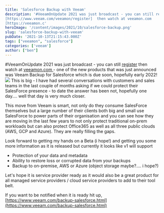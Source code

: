 ```yaml
---
title: 'Salesforce Backup with Veeam' 
description: '#VeeamOnUpdate 2021 was just broadcast - you can still register
[https://www.veeam.com/veeamon/register]  then watch at veeamon.com
[https://veeamon.c'
heroImage: '/content/images/2021/10/salesforce-backup.png'
slug: 'salesforce-backup-with-veeam'
pubDate: '2021-10-13T21:15:43.000Z'
tags: ["veeamon", "salesforce"] 
categories: ['veeam']
author: ["ben"]
---
```


#VeeamOnUpdate 2021 was just broadcast - you can still [register](https://www.veeam.com/veeamon/register) then watch at [veeamon.com ](https://veeamon.com/)- one of the new products that was just announced was Veeam Backup for Salesforce which is due soon, hopefully early 2022!
![](/content/images/2021/10/image-28.png)
This is big - I have had several conversations with customers and sales teams in the last couple of months asking if we could protect their SalesForce presence - to date the answer has been not, hopefully one day.... well that day is very much closer.

This move from Veeam is smart, not only do they consume SalesForce themselves but a large number of their clients both big and small use SalesForce to power parts of their organisation and you can see how they are moving in the last few years to not only protect traditional on-prem workloads but can also protect Office365 as well as all three public clouds (AWS, GCP and Azure). They are really filling the gaps.

Look forward to getting my hands on a Beta (i hope!) and getting you some more information as it is released but currently it looks like v1 will support

- Protection of your data and metadata
- Ability to restore loss or corrupted data from your backups
- Backup to on-premise, AWS or Azure (object storage maybe?.... i hope?)

Let's hope it is service provider ready as it would also be a great product for all managed service providers / cloud service providers to add to their tool belt.

If you want to be notified when it is ready hit up, [https://www.veeam.com/backup-salesforce.html](https://www.veeam.com/backup-salesforce.html)


